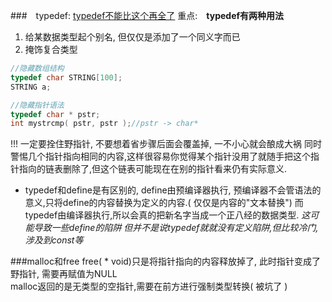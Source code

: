 ###　typedef: 
[typedef不能比这个再全了](https://www.cnblogs.com/yiranlaobaitu/p/3768557.html)
重点:　**typedef有两种用法**
1. 给某数据类型起个别名, 但仅仅是添加了一个同义字而已
2. 掩饰复合类型
```c
//隐藏数组结构
typedef char STRING[100];
STRING a;

//隐藏指针语法
typedef char * pstr;
int mystrcmp( pstr, pstr );//pstr -> char*
```
!!! 一定要拴住野指针, 不要想着省步骤后面会覆盖掉, 一不小心就会酿成大祸
同时警惕几个指针指向相同的内容,这样很容易你觉得某个指针没用了就随手把这个指针指向的链表删除了,但这个链表可能现在在别的指针看来仍有实际意义.

* typedef和define是有区别的, define由预编译器执行, 预编译器不会管语法的意义,只将define的内容替换为定义的内容.( 仅仅是内容的"文本替换") 而typedef由编译器执行,所以会真的把新名字当成一个正八经的数据类型. 
    *这可能导致一些define的陷阱*
    *但并不是说typedef就就没有定义陷阱,但比较冷门,涉及到const等*

###malloc和free
free( * void)只是将指针指向的内容释放掉了, 此时指针变成了野指针, 需要再赋值为NULL\
malloc返回的是无类型的空指针,需要在前方进行强制类型转换( 被坑了 )
